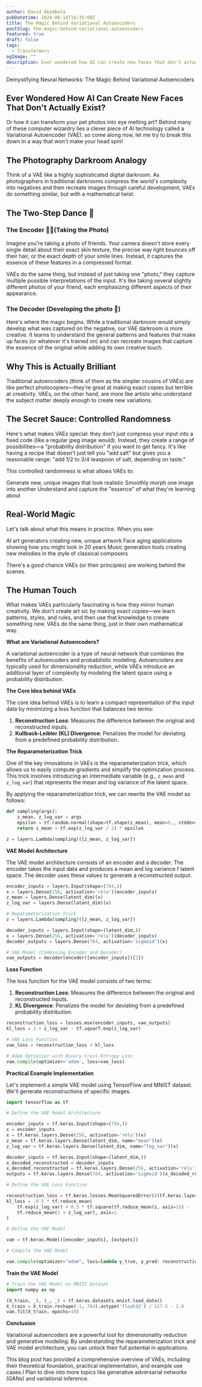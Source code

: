 ```yaml
---
author: David Abimbola
pubDatetime: 2024-06-14T16:35:00Z
title: The Magic Behind Variational Autoencoders
postSlug: the-magic-behind-variational-autoencoders
featured: true
draft: false
tags:
  - Transformers
ogImage: ""
description: Ever wondered how AI can create new faces that don't actually exist? Or how it can transform your pet photos into artwork? Behind many of these fascinating capabilities lies a clever piece of AI technology called a Variational Autoencoder (VAE). Let me break this down in a way that won't make your head spin!
---
```


Demystifying Neural Networks: The Magic Behind Variational Autoencoders

## Ever Wondered How AI Can Create New Faces That Don't Actually Exist?

Or how it can transform your pet photos into eye melting art? Behind many of these computer wizardry lies a clever piece of AI technology called a Variational Autoencoder (VAE). so come along now, let me try to break this down in a way that won't make your head spin!

## The Photography Darkroom Analogy

Think of a VAE like a highly sophisticated digital darkroom. As photographers in traditional darkrooms compress the world's complexity into negatives and then recreate images through careful
development, VAEs do something similar, but with a mathematical twist.

## The Two-Step Dance 💃

### The Encoder 🤳🏿(Taking the Photo)

Imagine you're taking a photo of friends. Your camera doesn't store every single detail about their exact skin texture, the precise way light bounces off their hair, or the exact depth of
your smile lines. Instead, it captures the essence of these features in a compressed format.

VAEs do the same thing, but instead of just taking one "photo," they capture multiple possible interpretations of the input. It's like taking several slightly different photos of your friend, each
emphasizing different aspects of their appearance.

### The Decoder (Developing the photo 📸)

Here's where the magic begins. While a traditional darkroom would simply develop what was captured on the negative, our VAE darkroom is more creative. It learns to understand the general
patterns and features that make up faces (or whatever it's trained on) and can recreate images that capture the essence of the original while adding its own creative touch.

## Why This is Actually Brilliant

Traditional autoencoders (think of them as the simpler cousins of VAEs) are like perfect photocopiers—they're great at making exact copies but terrible at creativity. VAEs, on the other hand, are more like artists
who understand the subject matter deeply enough to create new variations.

## The Secret Sauce: Controlled Randomness

Here's what makes VAEs special: they don't just compress your input into a fixed code (like a regular jpeg image would). Instead, they create a range of possibilities—a "probability distribution" if
you want to get fancy. It's like having a recipe that doesn't just tell you "add salt" but gives you a reasonable range: "add 1/2 to 3/4 teaspoon of salt, depending on taste."

This controlled randomness is what allows VAEs to:

Generate new, unique images that look realistic
Smoothly morph one image into another
Understand and capture the "essence" of what they're learning about

## Real-World Magic

Let's talk about what this means in practice. When you see:

AI art generators creating new, unique artwork
Face aging applications showing how you might look in 20 years
Music generation tools creating new melodies in the style of classical composers

There's a good chance VAEs (or their principles) are working behind the scenes.

## The Human Touch

What makes VAEs particularly fascinating is how they mirror human creativity. We don't create art sic by making exact copies—we learn patterns, styles, and rules, and then use that knowledge to
create something new. VAEs do the same thing, just in their own mathematical way.

**What are Variational Autoencoders?**

A variational autoencoder is a type of neural network that combines the benefits of autoencoders and probabilistic
modeling. Autoencoders are typically used for dimensionality reduction, while VAEs introduce an additional layer of
complexity by modeling the latent space using a probability distribution.

**The Core Idea behind VAEs**

The core idea behind VAEs is to learn a compact representation of the input data by minimizing a loss function that
balances two terms:

1.  **Reconstruction Loss**: Measures the difference between the original and reconstructed inputs.
2.  **Kullback-Leibler (KL) Divergence**: Penalizes the model for deviating from a predefined probability distribution.

**The Reparameterization Trick**

One of the key innovations in VAEs is the reparameterization trick, which allows us to easily compute gradients and
simplify the optimization process. This trick involves introducing an intermediate variable (e.g., `z_mean` and
`z_log_var`) that represents the mean and log variance of the latent space.

By applying the reparameterization trick, we can rewrite the VAE model as follows:

```python
def sampling(args):
    z_mean, z_log_var = args
    epsilon = tf.random.normal(shape=tf.shape(z_mean), mean=0., stddev=1.)
    return z_mean + tf.exp(z_log_var / 2) * epsilon

z = layers.Lambda(sampling)([z_mean, z_log_var])
```

**VAE Model Architecture**

The VAE model architecture consists of an encoder and a decoder. The encoder takes the input data and produces a
mean and log variance f latent space. The decoder uses these values to generate a reconstructed output.

```python
encoder_inputs = layers.Input(shape=(784,))
x = layers.Dense(256, activation='relu')(encoder_inputs)
z_mean = layers.Dense(latent_dim)(x)
z_log_var = layers.Dense(latent_dim)(x)

# Reparameterization Trick
z = layers.Lambda(sampling)([z_mean, z_log_var])

decoder_inputs = layers.Input(shape=(latent_dim,))
x = layers.Dense(256, activation='relu')(decoder_inputs)
decoder_outputs = layers.Dense(784, activation='sigmoid')(x)

# VAE Model (Combining Encoder and Decoder)
vae_outputs = decoder(encoder([encoder_inputs])[2])
```

**Loss Function**

The loss function for the VAE model consists of two terms:

1.  **Reconstruction Loss**: Measures the difference between the original and reconstructed inputs.
2.  **KL Divergence**: Penalizes the model for deviating from a predefined probability distribution.

```python
reconstruction_loss = losses.mse(encoder_inputs, vae_outputs)
kl_loss = 1 + z_log_var - tf.squarf.exp(z_log_var)

# VAE Loss Function
vae_loss = reconstruction_loss + kl_loss

# Adam Optimizer with Binary Cross-Entropy Loss
vae.compile(optimizer='adam', loss=vae_loss)
```

**Practical Example Implementation**

Let's implement a simple VAE model using TensorFlow and MNIST dataset. We'll generate reconstructions of specific
images.

```python
import tensorflow as tf

# Define the VAE Model Architecture

encoder_inputs = tf.keras.Input(shape=(784,))
x = encoder_inputs
x = tf.keras.layers.Dense(256, activation='relu')(x)
z_mean = tf.keras.layers.Dense(latent_dim, name="mean")(x)
z_log_var = tf.keras.layers.Dense(latent_dim, name="log_var")(x)

decoder_inputs = tf.keras.Input(shape=(latent_dim,))
x_decoded_reconstructed = decoder_inputs
x_decoded_reconstructed = tf.keras.layers.Dense(256, activation='relu')(x_decoded_reconstructed)
outputs = tf.keras.layers.Dense(784, activation='sigmoid')(x_decoded_reconstructed)

# Define the VAE Loss Function

reconstruction_loss = tf.keras.losses.MeanSquaredError()(tf.keras.layers.Input(shape=(784,), name="encoder_inputs"), outputs)
kl_loss = -0.5 * tf.reduce_mean(
    tf.exp(z_log_var) + 0.5 * tf.square(tf.reduce_mean(z, axis=1)) -
    tf.reduce_mean(1 + z_log_var), axis=1
)

# Define the VAE Model

vae = tf.keras.Model([encoder_inputs], [outputs])

# Compile the VAE Model

vae.compile(optimizer="adam", loss=lambda y_true, y_pred: reconstruction_loss + kl_loss)
```

**Train the VAE Model**

```python
# Train the VAE Model on MNIST Dataset
import numpy as np

(X_train, _), (_, _) = tf.keras.datasets.mnist.load_data()
X_train = X_train.reshape(-1, 784).astype('float32') / 127.5 - 1.0
vae.fit(X_train, epochs=10)
```

**Conclusion**

Variational autoencoders are a powerful tool for dimensionality reduction and generative modeling. By understanding the
reparameterization trick and VAE model architecture, you can unlock their full potential in applications.

This blog post has provided a comprehensive overview of VAEs, including their theoretical foundation, practical implementation, and example use cases.I Plan to dive into more topics like generative adversarial networks (GANs) and variational inference.
